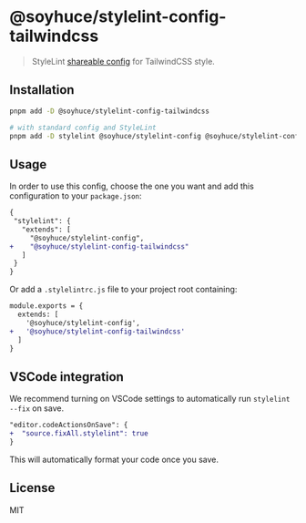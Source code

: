 # @soyhuce/stylelint-config-tailwindcss

> StyleLint [shareable config](https://stylelint.io/#features) for TailwindCSS style.

## Installation

```bash
pnpm add -D @soyhuce/stylelint-config-tailwindcss

# with standard config and StyleLint
pnpm add -D stylelint @soyhuce/stylelint-config @soyhuce/stylelint-config-tailwindcss
```

## Usage

In order to use this config, choose the one you want and add this configuration to your `package.json`:

```diff
{
 "stylelint": {
   "extends": [
     "@soyhuce/stylelint-config",
+    "@soyhuce/stylelint-config-tailwindcss"
   ]
 }
}
```

Or add a `.stylelintrc.js` file to your project root containing:

```diff
module.exports = {
  extends: [
    '@soyhuce/stylelint-config',
+   '@soyhuce/stylelint-config-tailwindcss'
  ]
}
```

## VSCode integration
We recommend turning on VSCode settings to automatically run `stylelint --fix` on save.

```diff
"editor.codeActionsOnSave": {
+  "source.fixAll.stylelint": true
}
```

This will automatically format your code once you save.

## License
MIT
